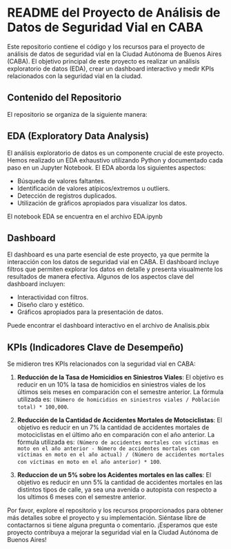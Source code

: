 # README del Proyecto de Análisis de Datos de Seguridad Vial en CABA
Este repositorio contiene el código y los recursos para el proyecto de análisis de datos de seguridad vial en la Ciudad Autónoma de Buenos Aires (CABA). El objetivo principal de este proyecto es realizar un análisis exploratorio de datos (EDA), crear un dashboard interactivo y medir KPIs relacionados con la seguridad vial en la ciudad.

## Contenido del Repositorio
El repositorio se organiza de la siguiente manera:

## EDA (Exploratory Data Analysis)
El análisis exploratorio de datos es un componente crucial de este proyecto. Hemos realizado un EDA exhaustivo utilizando Python y documentado cada paso en un Jupyter Notebook. El EDA aborda los siguientes aspectos:

- Búsqueda de valores faltantes.
- Identificación de valores atípicos/extremos u outliers.
- Detección de registros duplicados.
- Utilización de gráficos apropiados para visualizar los datos.

El notebook EDA se encuentra en el archivo EDA.ipynb

## Dashboard
El dashboard es una parte esencial de este proyecto, ya que permite la interacción con los datos de seguridad vial en CABA. El dashboard incluye filtros que permiten explorar los datos en detalle y presenta visualmente los resultados de manera efectiva. Algunos de los aspectos clave del dashboard incluyen:

- Interactividad con filtros.
- Diseño claro y estético.
- Gráficos apropiados para la presentación de datos.

Puede encontrar el dashboard interactivo en el archivo de Analisis.pbix

## KPIs (Indicadores Clave de Desempeño)
Se midieron tres KPIs relacionados con la seguridad vial en CABA:
1. **Reducción de la Tasa de Homicidios en Siniestros Viales**: El objetivo es reducir en un 10% la tasa de homicidios en siniestros viales de los últimos seis meses en comparación con el semestre anterior. La fórmula utilizada es: `(Número de homicidios en siniestros viales / Población total) * 100,000`.

2. **Reducción de la Cantidad de Accidentes Mortales de Motociclistas**: El objetivo es reducir en un 7% la cantidad de accidentes mortales de motociclistas en el último año en comparación con el año anterior. La fórmula utilizada es: `(Número de accidentes mortales con víctimas en moto en el año anterior - Número de accidentes mortales con víctimas en moto en el año actual) / (Número de accidentes mortales con víctimas en moto en el año anterior) * 100`.

3. **Reduccion de un 5% sobre los Acidentes mortales en  las calles**: El objetivo es reducir en unn 5% la cantidad de accidentes mortales en las distintos tipos de calle, ya sea una avenida o autopista con respecto a los ultimos 6 meses con el semestre anterior.

Por favor, explore el repositorio y los recursos proporcionados para obtener más detalles sobre el proyecto y su implementación. Siéntase libre de contactarnos si tiene alguna pregunta o comentario. ¡Esperamos que este proyecto contribuya a mejorar la seguridad vial en la Ciudad Autónoma de Buenos Aires!
